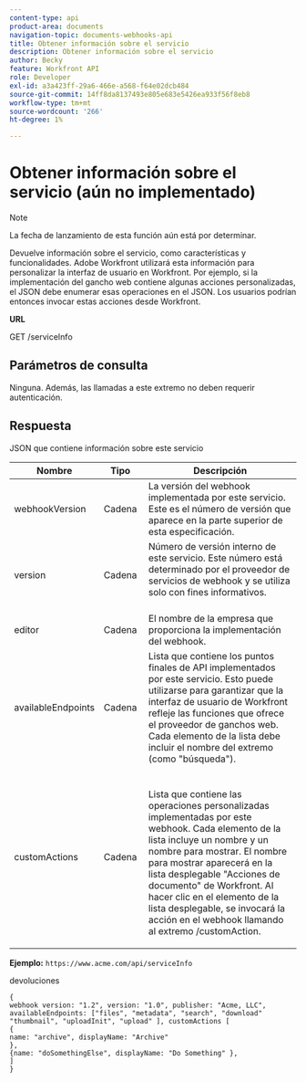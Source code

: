 ```yaml
---
content-type: api
product-area: documents
navigation-topic: documents-webhooks-api
title: Obtener información sobre el servicio
description: Obtener información sobre el servicio
author: Becky
feature: Workfront API
role: Developer
exl-id: a3a423ff-29a6-466e-a568-f64e02dcb484
source-git-commit: 14ff8da8137493e805e683e5426ea933f56f8eb8
workflow-type: tm+mt
source-wordcount: '266'
ht-degree: 1%

---
```



# Obtener información sobre el servicio (aún no implementado)

>[!NOTE]
>
>La fecha de lanzamiento de esta función aún está por determinar.

Devuelve información sobre el servicio, como características y funcionalidades. Adobe Workfront utilizará esta información para personalizar la interfaz de usuario en Workfront. Por ejemplo, si la implementación del gancho web contiene algunas acciones personalizadas, el JSON debe enumerar esas operaciones en el JSON. Los usuarios podrían entonces invocar estas acciones desde Workfront.

**URL**

GET /serviceInfo

## Parámetros de consulta

Ninguna. Además, las llamadas a este extremo no deben requerir autenticación.

## Respuesta

JSON que contiene información sobre este servicio

<table style="table-layout:auto"> 
 <col> 
 <col> 
 <col> 
 <thead> 
  <tr> 
   <th>Nombre</th> 
   <th>Tipo </th> 
   <th>Descripción</th> 
  </tr> 
 </thead> 
 <tbody> 
  <tr> 
   <td>webhookVersion </td> 
   <td>Cadena </td> 
   <td>La versión del webhook implementada por este servicio. Este es el número de versión que aparece en la parte superior de esta especificación.</td> 
  </tr> 
  <tr> 
   <td>version </td> 
   <td>Cadena </td> 
   <td>Número de versión interno de este servicio. Este número está determinado por el proveedor de servicios de webhook y se utiliza solo con fines informativos.<br><br></td> 
  </tr> 
  <tr> 
   <td>editor </td> 
   <td>Cadena </td> 
   <td>El nombre de la empresa que proporciona la implementación del webhook.</td> 
  </tr> 
  <tr> 
   <td>availableEndpoints</td> 
   <td>Cadena </td> 
   <td>Lista que contiene los puntos finales de API implementados por este servicio. Esto puede utilizarse para garantizar que la interfaz de usuario de Workfront refleje las funciones que ofrece el proveedor de ganchos web. Cada elemento de la lista debe incluir el nombre del extremo (como "búsqueda").</td> 
  </tr> 
  <tr> 
   <td>customActions </td> 
   <td>Cadena</td> 
   <td>  <p>Lista que contiene las operaciones personalizadas implementadas por este webhook. Cada elemento de la lista incluye un nombre y un nombre para mostrar. El nombre para mostrar aparecerá en la lista desplegable "Acciones de documento" de Workfront. Al hacer clic en el elemento de la lista desplegable, se invocará la acción en el webhook llamando al extremo /customAction.</p></td> 
  </tr> 
 </tbody> 
</table>

**Ejemplo:** `https://www.acme.com/api/serviceInfo`

devoluciones

```
{
webhook version: "1.2", version: "1.0", publisher: "Acme, LLC", availableEndpoints: ["files", "metadata", "search", "download"
"thumbnail", "uploadInit", "upload" ], customActions [
{
name: "archive", displayName: "Archive" 
}, 
{name: "doSomethingElse", displayName: "Do Something" }, 
] 
}
```

